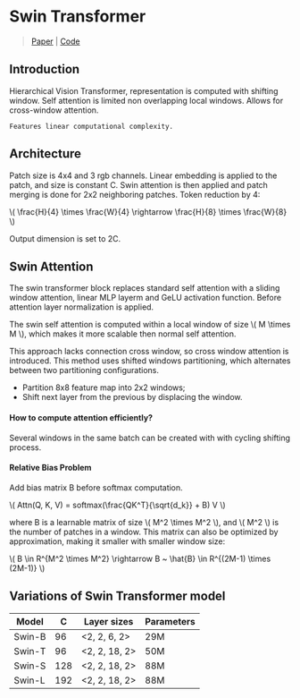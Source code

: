 # Swin Transformer

> [Paper](https://openaccess.thecvf.com/content/ICCV2021/html/Liu_Swin_Transformer_Hierarchical_Vision_Transformer_Using_Shifted_Windows_ICCV_2021_paper) | [Code](https://github.com/microsoft/Swin-Transformer) 

## Introduction

Hierarchical Vision Transformer, representation is computed with shifting window. Self attention is limited non overlapping local windows. Allows for cross-window attention. 

``` admonish note
Features linear computational complexity. 
```

## Architecture

Patch size is 4x4 and 3 rgb channels. Linear embedding is applied to the patch, and size is constant C. 
Swin attention is then applied and patch merging is done for 2x2 neighboring patches.
Token reduction by 4: 

\\( \frac{H}{4} \times \frac{W}{4} \rightarrow \frac{H}{8} \times \frac{W}{8} \\)

Output dimension is set to 2C.

## Swin Attention

The swin transformer block replaces standard self attention with a sliding window attention, linear MLP layerm and GeLU activation function. Before attention layer normalization is applied.

The swin self attention is computed within a local window of size \\( M \times M \\), which makes it more scalable then normal self attention. 

This approach lacks connection cross window, so cross window attention is introduced. This method uses shifted windows partitioning, which alternates between two partitioning configurations. 
- Partition 8x8 feature map into 2x2 windows;
- Shift next layer from the previous by displacing the window. 

#### How to compute attention efficiently?

Several windows in the same batch can be created with with cycling shifting process. 

#### Relative Bias Problem

Add bias matrix B before softmax computation.

\\( Attn(Q, K, V) = softmax(\frac{QK^T}{\sqrt{d_k}} + B) V \\)

where B is a learnable matrix of size \\( M^2 \times M^2 \\), and \\( M^2 \\) is the number of patches in a window. 
This matrix can also be optimized by approximation, making it smaller with smaller window size: 

\\( B \in R^{M^2 \times M^2} \rightarrow B ~ \hat{B} \in R^{(2M-1) \times (2M-1)} \\)

## Variations of Swin Transformer model

| Model | C | Layer sizes | Parameters | 
|-------|-----|------------|--|
| Swin-B | 96 | <2, 2, 6, 2> | 29M |
| Swin-T | 96 | <2, 2, 18, 2> | 50M |
| Swin-S | 128 | <2, 2, 18, 2> | 88M |
| Swin-L | 192 | <2, 2, 18, 2> | 88M | 
